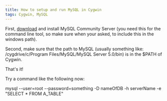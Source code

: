 ```yaml
---
title: How to setup and run MySQL in Cygwin
tags: Cygwin, MySQL
---
```

First, [download](http://dev.mysql.com/downloads/) and install MySQL Community Server (you need this for the command line tool, so make sure when your asked, to include this in the windows path).

Second, make sure that the path to MySQL (usually something like: /cygdrive/c/Program Files/MySQL/MySQL Server 5.0/bin) is in the $PATH of Cygwin.

That's it!

Try a command like the following now:

mysql --user=root --password=something -D nameOfDB -h serverName -e "SELECT * FROM A_TABLE"
